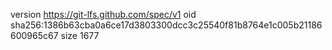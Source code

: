 version https://git-lfs.github.com/spec/v1
oid sha256:1386b63cba0a6ce17d3803300dcc3c25540f81b8764e1c005b21186600965c67
size 1677
